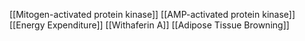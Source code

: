 [[Mitogen-activated protein kinase]]
[[AMP-activated protein kinase]]
[[Energy Expenditure]]
[[Withaferin A]]
[[Adipose Tissue Browning]]
